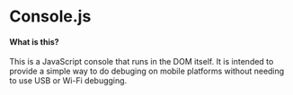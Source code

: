 # Console.js

#### What is this?

This is a JavaScript console that runs in the DOM itself. It is intended to provide a simple way to do debuging on mobile platforms without needing to use USB or Wi-Fi debugging.

